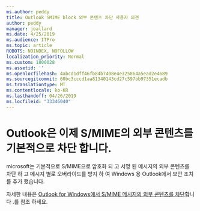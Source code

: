```yaml
---
ms.author: peddy
title: Outlook SMIME block 외부 콘텐츠 차단 사용자 의견
author: peddy
manager: joallard
ms.date: 4/25/2019
ms.audience: ITPro
ms.topic: article
ROBOTS: NOINDEX, NOFOLLOW
localization_priority: Normal
ms.custom: 1800028
ms.assetid: ''
ms.openlocfilehash: 4abcd1dff46fb84b7408e4e325864a5ead2e4689
ms.sourcegitcommit: 60bc3cccd1aa81340143cd27c597bb97351ecadb
ms.translationtype: MT
ms.contentlocale: ko-KR
ms.lasthandoff: 04/26/2019
ms.locfileid: "33346040"
---
```

# <a name="outlook-will-now-default-block-external-content-in-smime"></a>Outlook은 이제 S/MIME의 외부 콘텐츠를 기본적으로 차단 합니다.
microsoft는 기본적으로 S/MIME으로 암호화 되 고 서명 된 메시지의 외부 콘텐츠를 차단 하 고 메시지 별로 오버라이드를 방지 하 여 Windows 용 Outlook에서 보안 조치를 추가 했습니다.

자세한 내용은 [Outlook for Windows에서 S/MIME 메시지의 외부 콘텐츠를 차단](https://support.office.com/article/2d3a4af1-fe41-475f-a888-fc7b997d112e)합니다 .를 참조 하세요. 